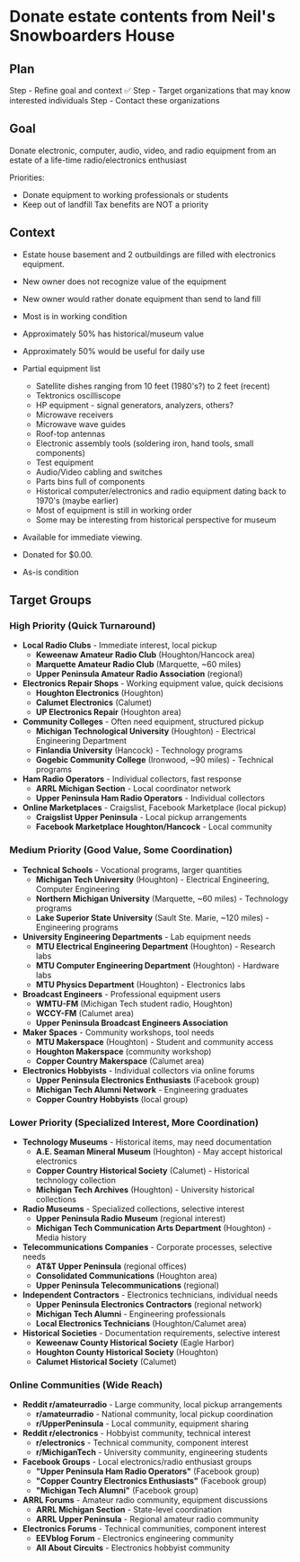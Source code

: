 # Donate estate contents from Neil's Snowboarders House

## Plan

Step - Refine goal and context ✅
Step - Target organizations that may know interested individuals
Step - Contact these organizations

## Goal

Donate electronic, computer, audio, video, and radio equipment from an estate of a life-time radio/electronics enthusiast

Priorities:
- Donate equipment to working professionals or students
- Keep out of landfill
 Tax benefits are NOT a priority

## Context

- Estate house basement and 2 outbuildings are filled with electronics equipment.
- New owner does not recognize value of the equipment
- New owner would rather donate equipment than send to land fill
- Most is in working condition
- Approximately 50% has historical/museum value
- Approximately 50% would be useful for daily use

- Partial equipment list
  - Satellite dishes ranging from 10 feet (1980's?) to 2 feet (recent)
  - Tektronics oscilliscope
  - HP equipment - signal generators, analyzers, others?
  - Microwave receivers
  - Microwave wave guides
  - Roof-top antennas
  - Electronic assembly tools (soldering iron, hand tools, small components)
  - Test equipment
  - Audio/Video cabling and switches
  - Parts bins full of components
  - Historical computer/electronics and radio equipment dating back to 1970's (maybe earlier)
  - Most of equipment is still in working order
  - Some may be interesting from historical perspective for museum

- Available for immediate viewing.
- Donated for $0.00.
- As-is condition

## Target Groups

### High Priority (Quick Turnaround)

- **Local Radio Clubs** - Immediate interest, local pickup
  - **Keweenaw Amateur Radio Club** (Houghton/Hancock area)
  - **Marquette Amateur Radio Club** (Marquette, ~60 miles)
  - **Upper Peninsula Amateur Radio Association** (regional)
- **Electronics Repair Shops** - Working equipment value, quick decisions
  - **Houghton Electronics** (Houghton)
  - **Calumet Electronics** (Calumet)
  - **UP Electronics Repair** (Houghton area)
- **Community Colleges** - Often need equipment, structured pickup
  - **Michigan Technological University** (Houghton) - Electrical Engineering Department
  - **Finlandia University** (Hancock) - Technology programs
  - **Gogebic Community College** (Ironwood, ~90 miles) - Technical programs
- **Ham Radio Operators** - Individual collectors, fast response
  - **ARRL Michigan Section** - Local coordinator network
  - **Upper Peninsula Ham Radio Operators** - Individual collectors
- **Online Marketplaces** - Craigslist, Facebook Marketplace (local pickup)
  - **Craigslist Upper Peninsula** - Local pickup arrangements
  - **Facebook Marketplace Houghton/Hancock** - Local community

### Medium Priority (Good Value, Some Coordination)

- **Technical Schools** - Vocational programs, larger quantities
  - **Michigan Tech University** (Houghton) - Electrical Engineering, Computer Engineering
  - **Northern Michigan University** (Marquette, ~60 miles) - Technology programs
  - **Lake Superior State University** (Sault Ste. Marie, ~120 miles) - Engineering programs
- **University Engineering Departments** - Lab equipment needs
  - **MTU Electrical Engineering Department** (Houghton) - Research labs
  - **MTU Computer Engineering Department** (Houghton) - Hardware labs
  - **MTU Physics Department** (Houghton) - Electronics labs
- **Broadcast Engineers** - Professional equipment users
  - **WMTU-FM** (Michigan Tech student radio, Houghton)
  - **WCCY-FM** (Calumet area)
  - **Upper Peninsula Broadcast Engineers Association**
- **Maker Spaces** - Community workshops, tool needs
  - **MTU Makerspace** (Houghton) - Student and community access
  - **Houghton Makerspace** (community workshop)
  - **Copper Country Makerspace** (Calumet area)
- **Electronics Hobbyists** - Individual collectors via online forums
  - **Upper Peninsula Electronics Enthusiasts** (Facebook group)
  - **Michigan Tech Alumni Network** - Engineering graduates
  - **Copper Country Hobbyists** (local group)

### Lower Priority (Specialized Interest, More Coordination)

- **Technology Museums** - Historical items, may need documentation
  - **A.E. Seaman Mineral Museum** (Houghton) - May accept historical electronics
  - **Copper Country Historical Society** (Calumet) - Historical technology collection
  - **Michigan Tech Archives** (Houghton) - University historical collections
- **Radio Museums** - Specialized collections, selective interest
  - **Upper Peninsula Radio Museum** (regional interest)
  - **Michigan Tech Communication Arts Department** (Houghton) - Media history
- **Telecommunications Companies** - Corporate processes, selective needs
  - **AT&T Upper Peninsula** (regional offices)
  - **Consolidated Communications** (Houghton area)
  - **Upper Peninsula Telecommunications** (regional)
- **Independent Contractors** - Electronics technicians, individual needs
  - **Upper Peninsula Electronics Contractors** (regional network)
  - **Michigan Tech Alumni** - Engineering professionals
  - **Local Electronics Technicians** (Houghton/Calumet area)
- **Historical Societies** - Documentation requirements, selective interest
  - **Keweenaw County Historical Society** (Eagle Harbor)
  - **Houghton County Historical Society** (Houghton)
  - **Calumet Historical Society** (Calumet)

### Online Communities (Wide Reach)

- **Reddit r/amateurradio** - Large community, local pickup arrangements
  - **r/amateurradio** - National community, local pickup coordination
  - **r/UpperPeninsula** - Local community, equipment sharing
- **Reddit r/electronics** - Hobbyist community, technical interest
  - **r/electronics** - Technical community, component interest
  - **r/MichiganTech** - University community, engineering students
- **Facebook Groups** - Local electronics/radio enthusiast groups
  - **"Upper Peninsula Ham Radio Operators"** (Facebook group)
  - **"Copper Country Electronics Enthusiasts"** (Facebook group)
  - **"Michigan Tech Alumni"** (Facebook group)
- **ARRL Forums** - Amateur radio community, equipment discussions
  - **ARRL Michigan Section** - State-level coordination
  - **ARRL Upper Peninsula** - Regional amateur radio community
- **Electronics Forums** - Technical communities, component interest
  - **EEVblog Forum** - Electronics engineering community
  - **All About Circuits** - Electronics hobbyist community
